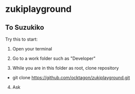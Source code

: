 # zukiplayground

## To Suzukiko
Try this to start:

1. Open your terminal

2. Go to a work folder such as "Developer"

3. While you are in this folder as root, clone repository
- git clone https://github.com/ocktagon/zukiplayground.git

4. Ask
